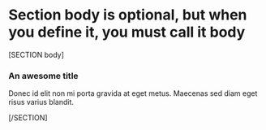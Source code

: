# Section body is optional, but when you define it, you must call it body

[SECTION body]

### An awesome title
Donec id elit non mi porta gravida at eget metus. Maecenas sed diam eget risus varius blandit.

[/SECTION]